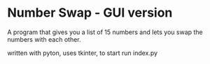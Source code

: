 # Number Swap - GUI version

A program that gives you a list of 15 numbers and lets you swap the numbers with each other.

written with pyton, uses tkinter, to start run index.py
